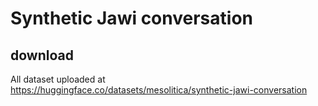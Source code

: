 # Synthetic Jawi conversation

## download

All dataset uploaded at https://huggingface.co/datasets/mesolitica/synthetic-jawi-conversation